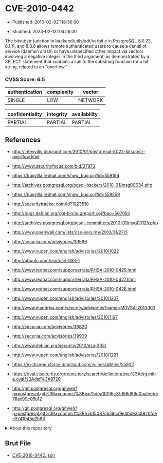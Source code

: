 # CVE-2010-0442

- Published: 2010-02-02T18:30:00

- Modified: 2023-02-13T04:16:00

The bitsubstr function in backend/utils/adt/varbit.c in PostgreSQL 8.0.23, 8.1.11, and 8.3.8 allows remote authenticated users to cause a denial of service (daemon crash) or have unspecified other impact via vectors involving a negative integer in the third argument, as demonstrated by a SELECT statement that contains a call to the substring function for a bit string, related to an "overflow."

### CVSS Score: **6.5**

| authentication | complexity | vector |
| --- | --- | --- |
| SINGLE | LOW | NETWORK |

| confidentiality | integrity | availability |
| --- | --- | --- |
| PARTIAL | PARTIAL | PARTIAL |

## References

* http://intevydis.blogspot.com/2010/01/postgresql-8023-bitsubstr-overflow.html

* http://www.securityfocus.com/bid/37973

* https://bugzilla.redhat.com/show_bug.cgi?id=559194

* http://archives.postgresql.org/pgsql-hackers/2010-01/msg00634.php

* https://bugzilla.redhat.com/show_bug.cgi?id=559259

* http://securitytracker.com/id?1023510

* http://bugs.debian.org/cgi-bin/bugreport.cgi?bug=567058

* http://archives.postgresql.org/pgsql-committers/2010-01/msg00125.php

* http://www.openwall.com/lists/oss-security/2010/01/27/5

* http://secunia.com/advisories/39566

* http://www.vupen.com/english/advisories/2010/1022

* http://ubuntu.com/usn/usn-933-1

* http://www.redhat.com/support/errata/RHSA-2010-0429.html

* http://www.redhat.com/support/errata/RHSA-2010-0427.html

* http://www.redhat.com/support/errata/RHSA-2010-0428.html

* http://www.vupen.com/english/advisories/2010/1207

* http://www.mandriva.com/security/advisories?name=MDVSA-2010:103

* http://www.vupen.com/english/advisories/2010/1197

* http://secunia.com/advisories/39820

* http://secunia.com/advisories/39939

* http://www.debian.org/security/2010/dsa-2051

* http://www.vupen.com/english/advisories/2010/1221

* https://exchange.xforce.ibmcloud.com/vulnerabilities/55902

* https://oval.cisecurity.org/repository/search/definition/oval%3Aorg.mitre.oval%3Adef%3A9720

* http://git.postgresql.org/gitweb?p=postgresql.git%3Ba=commit%3Bh=75dea10196c31d98d98c0bafeeb576ae99c09b12

* http://git.postgresql.org/gitweb?p=postgresql.git%3Ba=commit%3Bh=b15087cb39ca9e4bde3c8920fcee3741045d2b83

<details>
<summary>About this repository</summary> 

  This repository is part of the project [Live Hack CVE](https://github.com/Live-Hack-CVE). Main website can be found [www.live-hack.org](https://www.live-hack.org) 
  
  Made by [Sn0wAlice](https://github.com/Sn0wAlice) for the people that care about security and need to have a feed of the latest CVEs. Hope you enjoy it, don't forget to star the repo and follow me on [Twitter](https://twitter.com/Sn0wAlice) and [Github](https://github.com/Sn0wAlice). And that is my [personnal website](https://www.alice-snow.me/)

  - [Home Page](https://github.com/Live-Hack-CVE)
  - [Framework](https://github.com/Live-Hack-CVE/cve-framework)
  - [CVE database](https://github.com/Live-Hack-CVE/full_database)
  - [Changelog](https://github.com/Live-Hack-CVE/Changelog)
</details>

## Brut File

* [CVE-2010-0442.json](https://raw.githubusercontent.com/Live-Hack-CVE/full_database/main/cves/2010/CVE-2010-0442.json)

